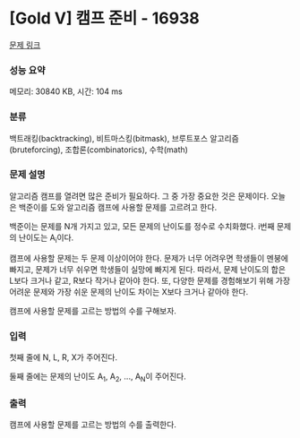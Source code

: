 # [Gold V] 캠프 준비 - 16938 

[문제 링크](https://www.acmicpc.net/problem/16938) 

### 성능 요약

메모리: 30840 KB, 시간: 104 ms

### 분류

백트래킹(backtracking), 비트마스킹(bitmask), 브루트포스 알고리즘(bruteforcing), 조합론(combinatorics), 수학(math)

### 문제 설명

<p>알고리즘 캠프를 열려면 많은 준비가 필요하다. 그 중 가장 중요한 것은 문제이다. 오늘은 백준이를 도와 알고리즘 캠프에 사용할 문제를 고르려고 한다.</p>

<p>백준이는 문제를 N개 가지고 있고, 모든 문제의 난이도를 정수로 수치화했다. i번째 문제의 난이도는 A<sub>i</sub>이다.</p>

<p>캠프에 사용할 문제는 두 문제 이상이어야 한다. 문제가 너무 어려우면 학생들이 멘붕에 빠지고, 문제가 너무 쉬우면 학생들이 실망에 빠지게 된다. 따라서, 문제 난이도의 합은 L보다 크거나 같고, R보다 작거나 같아야 한다. 또, 다양한 문제를 경험해보기 위해 가장 어려운 문제와 가장 쉬운 문제의 난이도 차이는 X보다 크거나 같아야 한다.</p>

<p>캠프에 사용할 문제를 고르는 방법의 수를 구해보자.</p>

### 입력 

 <p>첫째 줄에 N, L, R, X가 주어진다.</p>

<p>둘째 줄에는 문제의 난이도 A<sub>1</sub>, A<sub>2</sub>, ..., A<sub>N</sub>이 주어진다.</p>

### 출력 

 <p>캠프에 사용할 문제를 고르는 방법의 수를 출력한다.</p>


